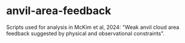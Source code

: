 # anvil-area-feedback
Scripts used for analysis in  McKim et al, 2024: "Weak anvil cloud area feedback suggested by physical and observational constraints".
